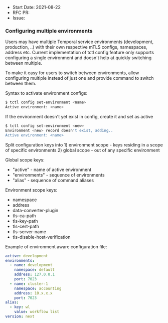 - Start Date: 2021-08-22
- RFC PR:
- Issue:

### Configuring multiple environments

Users may have multiple Temporal service environments (development, production, ..) with their own respective mTLS configs, namespaces, address etc. Current implementation of tctl config feature only supports configuring a single environment and doesn't help at quickly switching between multiple.

To make it easy for users to switch between environments, allow configuring multiple instead of just one and provide command to switch between them.

Syntax to activate environment configs:

```bash
$ tctl config set-environment <name>
Active environment: <name>
```

If the environment doesn't yet exist in config, create it and set as active

```bash
$ tctl config set-environment <new>
Environment <new> record doesn't exist, adding..
Active environment: <name>
```

Split configuration keys into 1) environment scope - keys residing in a scope of specific environments 2) global scope - out of any specific environment

Global scope keys:

- "active" - name of active environment
- "environments" - sequence of environments
- "alias" - sequence of command aliases

Environment scope keys:

- namespace
- address
- data-converter-plugin
- tls-ca-path
- tls-key-path
- tls-cert-path
- tls-server-name
- tls-disable-host-verification

Example of environment aware configuration file:

```yml
active: development
environments:
  - name: development
    namespace: default
    address: 127.0.0.1
    port: 7023
  - name: cluster-1
    namespace: accounting
    address: 10.x.x.x
    port: 7023
alias:
  - key: wl
    value: workflow list
version: next
```
